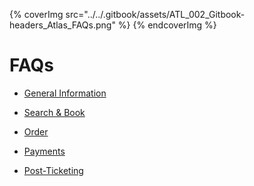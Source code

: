 
{% coverImg src="../../.gitbook/assets/ATL_002_Gitbook-headers_Atlas_FAQs.png" %}
{% endcoverImg %}



# FAQs

- [General Information](atlas-api-general-information.md)

- [Search & Book](atlas-api-api-search.md)

- [Order](atlas-order-api.md)

- [Payments](atlas-api-payments.md)

- [Post-Ticketing](atlas-api-post-ticketing.md)
